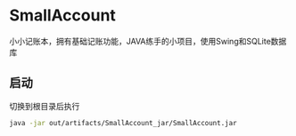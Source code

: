 # SmallAccount
小小记账本，拥有基础记账功能，JAVA练手的小项目，使用Swing和SQLite数据库

## 启动
切换到根目录后执行
```bash
java -jar out/artifacts/SmallAccount_jar/SmallAccount.jar